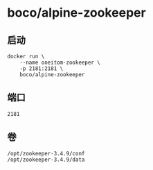 boco/alpine-zookeeper
==============

启动
-----
~~~~
docker run \
    --name oneitom-zookeeper \
    -p 2181:2181 \
    boco/alpine-zookeeper 
~~~~

端口
-----

    2181
    
卷
-----    
    
    /opt/zookeeper-3.4.9/conf    
    /opt/zookeeper-3.4.9/data